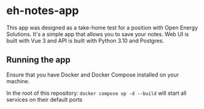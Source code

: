 # eh-notes-app

This app was designed as a take-home test for a position with Open Energy Solutions. It's a simple app that allows you to save your notes. Web UI is built with Vue 3 and API is built with Python 3.10 and Postgres.

## Running the app

Ensure that you have Docker and Docker Compose installed on your machine.

In the root of this repository: `docker compose up -d --build` will start all services on their default ports
